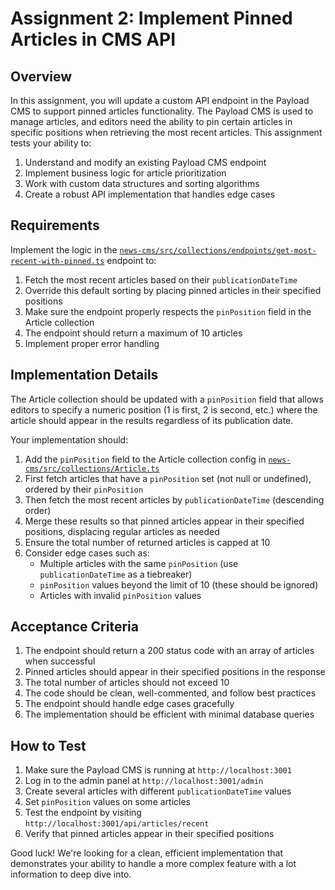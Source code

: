 # Assignment 2: Implement Pinned Articles in CMS API

## Overview

In this assignment, you will update a custom API endpoint in the Payload CMS to support pinned articles functionality. The Payload CMS is used to manage articles, and editors need the ability to pin certain articles in specific positions when retrieving the most recent articles. This assignment tests your ability to:

1. Understand and modify an existing Payload CMS endpoint
2. Implement business logic for article prioritization
3. Work with custom data structures and sorting algorithms
4. Create a robust API implementation that handles edge cases

## Requirements

Implement the logic in the [`news-cms/src/collections/endpoints/get-most-recent-with-pinned.ts`](https://github.com/dpnolte/next-node-assignment/blob/main/news-cms/src/collections/endpoints/get-most-recent-with-pinned.ts) endpoint to:

1. Fetch the most recent articles based on their `publicationDateTime`
2. Override this default sorting by placing pinned articles in their specified positions
3. Make sure the endpoint properly respects the `pinPosition` field in the Article collection
4. The endpoint should return a maximum of 10 articles
5. Implement proper error handling

## Implementation Details

The Article collection should be updated with a `pinPosition` field that allows editors to specify a numeric position (1 is first, 2 is second, etc.) where the article should appear in the results regardless of its publication date.

Your implementation should:

1. Add the `pinPosition` field to the Article collection config in [`news-cms/src/collections/Article.ts`](https://github.com/dpnolte/next-node-assignment/blob/main/news-cms/src/collections/Article.ts)
2. First fetch articles that have a `pinPosition` set (not null or undefined), ordered by their `pinPosition`
3. Then fetch the most recent articles by `publicationDateTime` (descending order)
4. Merge these results so that pinned articles appear in their specified positions, displacing regular articles as needed
5. Ensure the total number of returned articles is capped at 10
6. Consider edge cases such as:
   - Multiple articles with the same `pinPosition` (use `publicationDateTime` as a tiebreaker)
   - `pinPosition` values beyond the limit of 10 (these should be ignored)
   - Articles with invalid `pinPosition` values

## Acceptance Criteria

1. The endpoint should return a 200 status code with an array of articles when successful
2. Pinned articles should appear in their specified positions in the response
3. The total number of articles should not exceed 10
4. The code should be clean, well-commented, and follow best practices
5. The endpoint should handle edge cases gracefully
6. The implementation should be efficient with minimal database queries

## How to Test

1. Make sure the Payload CMS is running at `http://localhost:3001`
2. Log in to the admin panel at `http://localhost:3001/admin`
3. Create several articles with different `publicationDateTime` values
4. Set `pinPosition` values on some articles
5. Test the endpoint by visiting `http://localhost:3001/api/articles/recent`
6. Verify that pinned articles appear in their specified positions

Good luck! We're looking for a clean, efficient implementation that demonstrates your ability to handle a more complex feature with a lot information to deep dive into.

